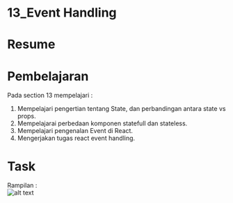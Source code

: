 # 13_Event Handling

# Resume

# Pembelajaran
Pada section 13 mempelajari :  
1. Mempelajari pengertian tentang State, dan perbandingan antara state vs props.    
2. Mempelajarai perbedaan komponen statefull dan stateless.   
3. Mempelajari pengenalan Event di React.  
4. Mengerjakan tugas react event handling.  

# Task
Rampilan :  
![alt text]()








